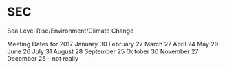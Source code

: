 # SEC
Sea Level Rise/Environment/Climate Change

Meeting Dates for 2017
	January 30
	February 27
	March 27
	April 24
	May 29
	June 26
	July 31
	August 28
	September 25
	October 30
	November 27
	December 25 – not really
